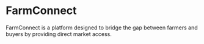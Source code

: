 # FarmConnect
FarmConnect is a platform designed to bridge the gap between farmers and buyers by providing direct market access.
